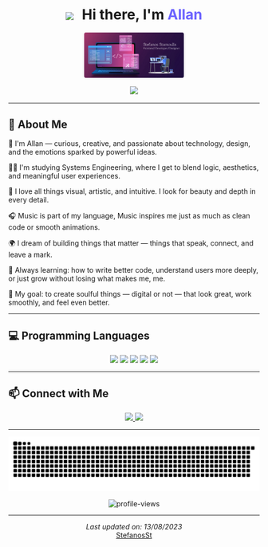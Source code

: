 <h1 align="center">
  <img src="https://emojicdn.elk.sh/👋" width="32" style="vertical-align:middle; margin-right:10px;">
  Hi there, I'm <span style="color:#6C63FF;">Allan</span>
</h1>

<p align="center">
  <a href="https://www.stefanosst.gr" target="_blank">
    <img src="https://github.com/StefanosSt/StefanosSt/blob/main/Group%203.png" alt="Logo" style="width:200px;">
  </a>
</p>

<p align="center">
  <img src="https://readme-typing-svg.herokuapp.com?font=Fira+Code&pause=1000&color=6C63FF&center=true&vCenter=true&width=380&lines=Shopify+Expert;Frontend+Developer;React+%7C+Next+%7C+Gatsby+Fan;AI+%7C+ML+%7C+DL+Applications;Always+learning+and+building!">
</p>

---

## 📘 About Me

🧠 I'm Allan — curious, creative, and passionate about technology, design, and the emotions sparked by powerful ideas.

👨‍💻 I'm studying Systems Engineering, where I get to blend logic, aesthetics, and meaningful user experiences.

🎨 I love all things visual, artistic, and intuitive. I look for beauty and depth in every detail.

🎧 Music is part of my language, Music inspires me just as much as clean code or smooth animations.

🌍 I dream of building things that matter — things that speak, connect, and leave a mark.

🌱 Always learning: how to write better code, understand users more deeply, or just grow without losing what makes me, me.

🎯 My goal: to create soulful things — digital or not — that look great, work smoothly, and feel even better.

---

## 💻 Programming Languages

<p align="center">
  <img src="https://img.shields.io/badge/C-%2300599C.svg?style=for-the-badge&logo=c&logoColor=white" />
  <img src="https://img.shields.io/badge/C++-%2300599C.svg?style=for-the-badge&logo=c%2B%2B&logoColor=white" />
  <img src="https://img.shields.io/badge/Python-%233776AB.svg?style=for-the-badge&logo=python&logoColor=white" />
  <img src="https://img.shields.io/badge/HTML5-%23E34F26.svg?style=for-the-badge&logo=html5&logoColor=white" />
  <img src="https://img.shields.io/badge/C%23-%23239120.svg?style=for-the-badge&logo=c-sharp&logoColor=white" />
</p>

---

## 📫 Connect with Me

<p align="center">
  <a href="https://www.instagram.com/allnrao?igsh=MWw5bG9peWI4b3ZkMQ==" target="_blank">
    <img src="https://img.shields.io/badge/Instagram-%23E4405F.svg?style=for-the-badge&logo=instagram&logoColor=white" />
  </a>
  <a href="mailto:aracuna@uamv.edu.ni">
    <img src="https://img.shields.io/badge/Gmail-D14836?style=for-the-badge&logo=gmail&logoColor=white" />
  </a>
</p>

---

<p align="center">
  <img src="https://github.com/StefanosSt/StefanosSt/blob/main/github-user-contribution.svg" alt="Activity Snake">
</p>

<p align="center">
  <img src="https://komarev.com/ghpvc/?username=StefanosSt&label=Profile%20views&color=6C63FF&style=flat" alt="profile-views">
</p>

---

<p align="center">
  <i>Last updated on: 13/08/2023</i><br>
  <a href="https://github.com/StefanosSt">StefanosSt</a>
</p>

